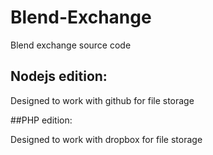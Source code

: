 # Blend-Exchange
Blend exchange source code

## Nodejs edition:

Designed to work with github for file storage

##PHP edition:

Designed to work with dropbox for file storage
